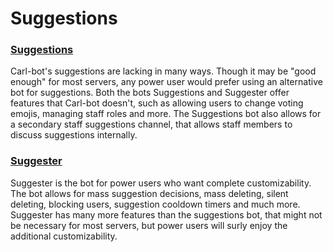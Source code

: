 # Suggestions

### [Suggestions](https://suggestionsbot.com)

Carl-bot's suggestions are lacking in many ways. Though it may be "good enough" for most servers, any power user would prefer using an alternative bot for suggestions. Both the bots Suggestions and Suggester offer features that Carl-bot doesn't, such as allowing users to change voting emojis, managing staff roles and more. The Suggestions bot also allows for a secondary staff suggestions channel, that allows staff members to discuss suggestions internally.&#x20;

### [Suggester](https://suggester.js.org/#/)

Suggester is the bot for power users who want complete customizability. The bot allows for mass suggestion decisions, mass deleting, silent deleting, blocking users, suggestion cooldown timers and much more. Suggester has many more features than the suggestions bot, that might not be necessary for most servers, but power users will surly enjoy the additional customizability.&#x20;

###
